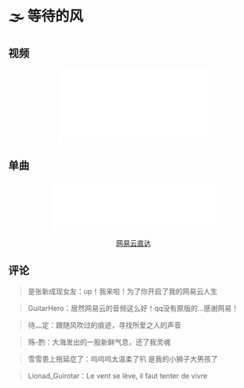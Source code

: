 # 🌫 等待的风

## 视频

<div style="text-align: center;">
    <iframe src="//player.bilibili.com/player.html?aid=87893912&bvid=BV1t741147kV&cid=150164575&page=1" scrolling="no" border="0" frameborder="no" framespacing="0" allowfullscreen="true"> </iframe>
</div>


## 单曲

<div style="text-align: center;">
    <iframe frameborder="no" border="0" marginwidth="0" marginheight="0" width=330 height=100 src="//music.163.com/outchain/player?type=1&id=85600656&auto=0"></iframe>
    <p style="text-align: center;">
        <a rel="nofollow" href="https://music.163.com/#/song?id=1422100657">网易云直达</a>
    </p>
</div>

## 评论

> 是张新成现女友：up！我来啦！为了你开启了我的网易云人生

> GuitarHero：居然网易云的音频这么好！qq没有原版的…感谢网易！

> 待灬定：跟随风吹过的痕迹，寻找所爱之人的声音

> 殇-酌：大海发出的一股新鲜气息，还了我灵魂

> 雪雪患上拖延症了：呜呜呜太温柔了叭 是我的小狮子大男孩了

> Lionad_Guirotar：Le vent se lève, il faut tenter de vivre